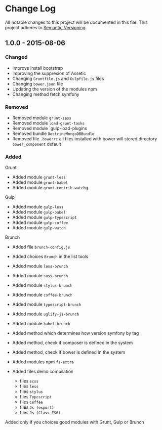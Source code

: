 # Change Log
All notable changes to this project will be documented in this file.
This project adheres to [Semantic Versioning](http://semver.org/).

## 1.0.0 - 2015-08-06

### Changed
- Improve install bootstrap
- improving the suppresion of Assetic
- Changing `Gruntfile.js` and `Gulpfile.js` files
- Changing `bower.json` file
- Updating the version of the modules npm
- Changing method fetch symfony

### Removed
- Removed module `grunt-sass`
- Removed module `load-grunt-tasks`
- Removed module `gulp-load-plugins
- Removed bundle `DoctrineMongoDBBundle`
- Removed file `.bowerrc`
all files installed with bower will stored directory `bower_component` default


### Added

Grunt
- Added module `grunt-less`
- Added module `grunt-babel`
- Added module `grunt-contrib-watch`g

Gulp
- Added module `gulp-less`
- Added module `gulp-babel`
- Added module `gulp-typescript`
- Added module `gulp-coffee`
- Added module `gulp-watch`

Brunch
- Added file `brunch-config.js`
- Added choices `Brunch` in the list tools
- Added module `less-brunch`
- Added module `sass-brunch`
- Added module `stylus-brunch`
- Added module `coffee-brunch`
- Added module `typescript-brunch`
- Added module `uglify-js-brunch`
- Added module `babel-brunch`

- Added method which determines how version symfony by tag
- Added method, check if composer is defined in the system
- Added method, check if bower is defined in the system
- Added modules npm `fs-extra`

- Added files demo compilation
	- files `scss`
	- files `less`
	- files `stylus`
	- files `Typescript`
	- files `Coffee`
	- files `Js (export)`
	- files `Js (Class ES6)`

Added only if you choices good modules with Grunt, Gulp or Brunch
